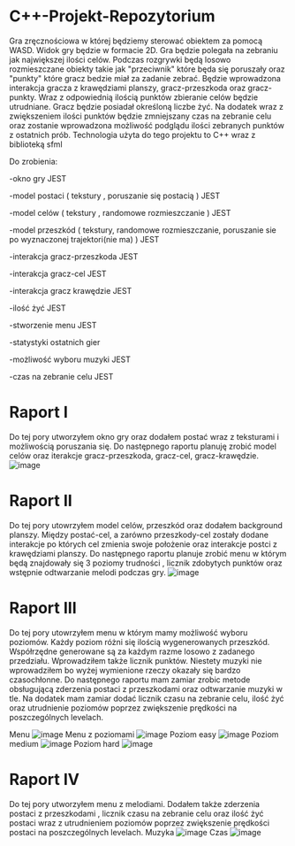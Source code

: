 # C++-Projekt-Repozytorium

Gra zręcznościowa w której będziemy sterować obiektem za pomocą WASD.
Widok gry będzie w formacie 2D. 
Gra będzie polegała na zebraniu jak największej ilości celów. 
Podczas rozgrywki będą losowo rozmieszczane obiekty takie jak "przeciwnik" które będa się poruszały oraz "punkty" które gracz bedzie miał za zadanie zebrać.
Będzie wprowadzona interakcja gracza z krawędziami planszy, gracz-przeszkoda oraz gracz-punkty.
Wraz z odpowiednią ilością punktów zbieranie celów będzie utrudniane.
Gracz będzie posiadał określoną liczbe żyć.
Na dodatek wraz z zwiększeniem ilości punktów będzie zmniejszany czas na zebranie celu oraz zostanie wprowadzona możliwość podglądu ilości zebranych punktów z ostatnich prób.
Technologia użyta do tego projektu to C++ wraz z biblioteką sfml

Do zrobienia:

-okno gry JEST

-model postaci ( tekstury , poruszanie się postacią ) JEST

-model celów  ( tekstury , randomowe rozmieszczanie ) JEST

-model przeszkód ( tekstury, randomowe rozmieszczanie, poruszanie sie po wyznaczonej trajektori(nie ma) )  JEST

-interakcja gracz-przeszkoda JEST

-interakcja gracz-cel JEST

-interakcja gracz krawędzie JEST

-ilość żyć JEST

-stworzenie menu JEST

-statystyki ostatnich gier 

-możliwość wyboru muzyki  JEST

-czas na zebranie celu JEST

 # Raport I
 Do tej pory utworzyłem okno gry oraz dodałem postać wraz z teksturami i możliwością poruszania się. Do następnego raportu planuję zrobić model celów oraz iterakcje gracz-przeszkoda, gracz-cel, gracz-krawędzie.
![image](https://github.com/szymon123xxx/Cpp-Projekt-Repozytorium/blob/main/zdj%C4%99cia/poczatek.png)

 # Raport II
 Do tej pory utowrzyłem model celów, przeszkód oraz dodałem background planszy. Między postać-cel, a zarówno przeszkody-cel zostały dodane interakcje po których cel zmienia swoje położenie oraz interakcje postci z krawędziami planszy. 
 Do następnego raportu planuje zrobić menu w którym będą znajdowały się 3 poziomy trudności , licznik zdobytych punktów oraz wstępnie odtwarzanie melodi podczas gry. 
 ![image](https://github.com/szymon123xxx/Cpp-Projekt-Repozytorium/blob/main/zdj%C4%99cia/raport_2.png)
 
 # Raport III
 Do tej pory utowrzyłem menu w którym mamy możliwość wyboru poziomów. Każdy poziom różni się ilością wygenerowanych przeszkód. Współrzędne generowane są za każdym razme losowo z zadanego przedziału. Wprowadziłem także licznik punktów. Niestety muzyki nie wprowadziłem bo wyżej wymienione rzeczy okazały się bardzo czasochłonne. Do następnego raportu mam zamiar zrobic metode obsługującą zderzenia postaci z przeszkodami oraz odtwarzanie muzyki w tle. Na dodatek mam zamiar dodać licznik czasu na zebranie celu, ilość żyć oraz utrudnienie poziomów poprzez zwiększenie prędkości na poszczególnych levelach.
 
 Menu
 ![image](https://github.com/szymon123xxx/Cpp-Projekt-Repozytorium/blob/main/zdj%C4%99cia/raport3menu1.png)
 Menu z poziomami
 ![image](https://github.com/szymon123xxx/Cpp-Projekt-Repozytorium/blob/main/zdj%C4%99cia/raport3menu2.png)
 Poziom easy
 ![image](https://github.com/szymon123xxx/Cpp-Projekt-Repozytorium/blob/main/zdj%C4%99cia/raport3easy.png)
  Poziom medium
 ![image](https://github.com/szymon123xxx/Cpp-Projekt-Repozytorium/blob/main/zdj%C4%99cia/raport3medium.png)
  Poziom hard
 ![image](https://github.com/szymon123xxx/Cpp-Projekt-Repozytorium/blob/main/zdj%C4%99cia/raport3hard.png)
 
 # Raport IV
 Do tej pory utworzyłem menu z melodiami. Dodałem także zderzenia postaci z przeszkodami , licznik czasu na zebranie celu oraz ilość żyć postaci wraz z utrudnieniem poziomów poprzez zwiększenie prędkości postaci na poszczególnych levelach.
 Muzyka
 ![image](https://github.com/szymon123xxx/Cpp-Projekt-Repozytorium/blob/main/zdj%C4%99cia/raport4.png)
 Czas 
 ![image](https://github.com/szymon123xxx/Cpp-Projekt-Repozytorium/blob/main/zdj%C4%99cia/raport4_2.png)
